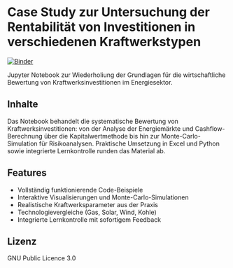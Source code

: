 # Case Study zur Untersuchung der Rentabilität von Investitionen in verschiedenen Kraftwerkstypen
[![Binder](https://mybinder.org/badge_logo.svg)](https://mybinder.org/v2/gh/greenenergylab/pp-invest/HEAD?urlpath=%2Fdoc%2Ftree%2FCaseStudy_PP_Profitability.ipynb)

Jupyter Notebook zur Wiederholiung der Grundlagen für die wirtschaftliche Bewertung von Kraftwerksinvestitionen im Energiesektor.
## Inhalte
Das Notebook behandelt die systematische Bewertung von Kraftwerksinvestitionen: von der Analyse der Energiemärkte und Cashflow-Berechnung über die Kapitalwertmethode bis hin zur Monte-Carlo-Simulation für Risikoanalysen. Praktische Umsetzung in Excel und Python sowie integrierte Lernkontrolle runden das Material ab.
## Features
- Vollständig funktionierende Code-Beispiele
- Interaktive Visualisierungen und Monte-Carlo-Simulationen
- Realistische Kraftwerksparameter aus der Praxis
- Technologievergleiche (Gas, Solar, Wind, Kohle)
- Integrierte Lernkontrolle mit sofortigem Feedback
## Lizenz
GNU Public Licence 3.0
